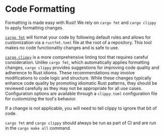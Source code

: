 # Code Formatting

Formatting is made easy with Rust! We rely on `cargo fmt` and `cargo clippy` to apply formatting changes.

[`cargo fmt`](https://github.com/rust-lang/rustfmt) will format your code by following default rules and allows for
customization via a `rustfmt.toml` file at the root of a repository. This tool makes no code functionality changes and
is safe to use.

[`cargo clippy`](https://github.com/rust-lang/rust-clippy) is a more comprehensive linting tool that requires careful
consideration. Unlike `cargo fmt`, which automatically applies formatting changes, `cargo clippy` provides suggestions
for improving code quality and adherence to Rust idioms. These recommendations may involve modifications to code logic
and structure. While these changes typically enhance code quality by promoting idiomatic Rust patterns, they should be
reviewed carefully as they may not be appropriate for all use cases. Configuration options are available through a
`clippy.toml` configuration file for customizing the tool's behavior.

If a change is not applicable, you will need to tell clippy to ignore that bit of code.

`cargo fmt` and `cargo clippy` should always be run as part of CI and are run in the `cargo make all` command.
